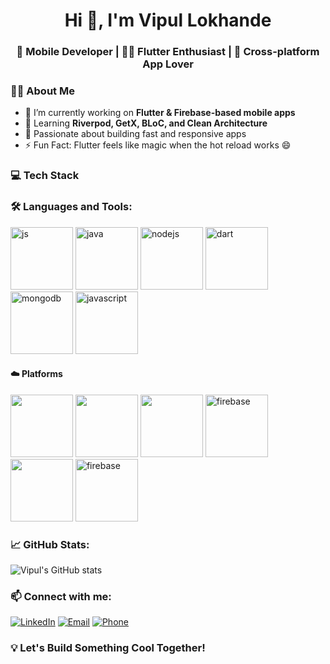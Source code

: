 <h1 align="center">Hi 👋, I'm Vipul Lokhande</h1>
<h3 align="center">🚀 Mobile Developer | 🧑‍💻 Flutter Enthusiast | 📱 Cross-platform App Lover</h3>

### 🧑‍💻 About Me

- 🔭 I’m currently working on **Flutter & Firebase-based mobile apps**
- 🌱 Learning **Riverpod, GetX, BLoC, and Clean Architecture**
- 🚀 Passionate about building fast and responsive apps
- ⚡ Fun Fact: Flutter feels like magic when the hot reload works 😄

### 💻 Tech Stack

### 🛠️ Languages and Tools:

<p align="left">
  <img src="https://cdn.jsdelivr.net/gh/devicons/devicon@latest/icons/flutter/flutter-original.svg" alt="js" width="100" height="100"/>
  <img src="https://cdn.jsdelivr.net/gh/devicons/devicon@latest/icons/java/java-original.svg" alt="java" width="100" height="100"/>
  <img src="https://cdn.jsdelivr.net/gh/devicons/devicon@latest/icons/nodejs/nodejs-original-wordmark.svg" alt="nodejs" width="100" height="100"/>
  <img src="https://cdn.jsdelivr.net/gh/devicons/devicon@latest/icons/dart/dart-original.svg" alt="dart" width="100" height="100"/>
  <img src="https://cdn.jsdelivr.net/gh/devicons/devicon@latest/icons/mongodb/mongodb-original-wordmark.svg" alt="mongodb" width="100" height="100"/>
  <img src="https://cdn.jsdelivr.net/gh/devicons/devicon@latest/icons/javascript/javascript-original.svg" alt="javascript" width="100" height="100"/>
</p>

#### ☁️ Platforms

<p align="left">
  <img src="https://cdn.jsdelivr.net/gh/devicons/devicon/icons/vscode/vscode-original.svg" width="100"/>
  <img src="https://cdn.jsdelivr.net/gh/devicons/devicon@latest/icons/androidstudio/androidstudio-original.svg" width="100"/>
  <img src="https://cdn.jsdelivr.net/gh/devicons/devicon@latest/icons/eclipse/eclipse-original.svg" width="100"/>
  <img src="https://cdn.jsdelivr.net/gh/devicons/devicon@latest/icons/firebase/firebase-original.svg" alt="firebase" width="100"/>
  <img src="https://cdn.jsdelivr.net/gh/devicons/devicon/icons/git/git-original.svg" width="100"/>
  <img src="https://cdn.jsdelivr.net/gh/devicons/devicon@latest/icons/github/github-original-wordmark.svg" alt="firebase" width="100"/>
</p>

### 📈 GitHub Stats:

![Vipul's GitHub stats](https://github-readme-stats.vercel.app/api?username=vipullokhande&show_icons=true&theme=radical)

### 📫 Connect with me:

[![LinkedIn](https://img.shields.io/badge/LinkedIn-blue?style=flat&logo=linkedin)](https://www.linkedin.com/in/vipul-lokhande-16b379229)
[![Email](https://img.shields.io/badge/Gmail-red?style=flat&logo=gmail&logoColor=white)](mailto:vipullokhande1@gmail.com)
[![Phone](https://img.shields.io/badge/Phone-+7744959632-black?style=flat&logo=phone&logoColor=white)](tel:+7744959632)

### 💡 Let's Build Something Cool Together!
